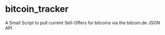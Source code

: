 # bitcoin_tracker
A Small Script to pull current Sell-Offers for bitcoins via the bitcoin.de JSON API
